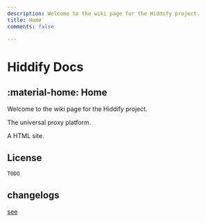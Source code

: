 ```yaml
---
description: Welcome to the wiki page for the Hiddify project.
title: Home
comments: false

---
```

# Hiddify Docs
## :material-home: Home

Welcome to the wiki page for the Hiddify project.

The universal proxy platform.

A HTML site.
## License

```
TODO
```

## changelogs

[see](changelog.md)